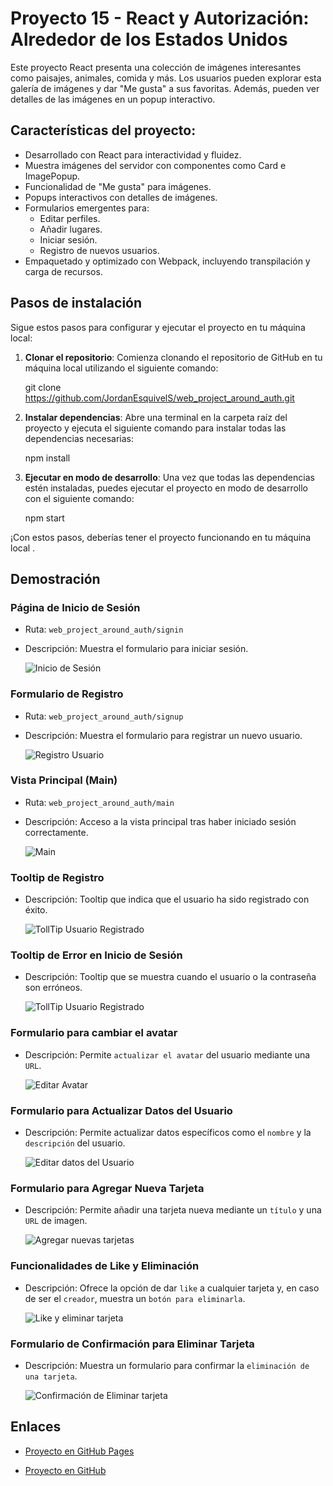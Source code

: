 # Proyecto 15 - React y Autorización: Alrededor de los Estados Unidos

Este proyecto React presenta una colección de imágenes interesantes como paisajes, animales, comida y más. Los usuarios pueden explorar esta galería de imágenes y dar "Me gusta" a sus favoritas. Además, pueden ver detalles de las imágenes en un popup interactivo.

## Características del proyecto:

- Desarrollado con React para interactividad y fluidez.
- Muestra imágenes del servidor con componentes como Card e ImagePopup.
- Funcionalidad de "Me gusta" para imágenes.
- Popups interactivos con detalles de imágenes.
- Formularios emergentes para:
  - Editar perfiles.
  - Añadir lugares.
  - Iniciar sesión.
  - Registro de nuevos usuarios.
- Empaquetado y optimizado con Webpack, incluyendo transpilación y carga de recursos.

## Pasos de instalación

Sigue estos pasos para configurar y ejecutar el proyecto en tu máquina local:

1. **Clonar el repositorio**: Comienza clonando el repositorio de GitHub en tu máquina local utilizando el siguiente comando:

   git clone https://github.com/JordanEsquivelS/web_project_around_auth.git

2. **Instalar dependencias**: Abre una terminal en la carpeta raíz del proyecto y ejecuta el siguiente comando para instalar todas las dependencias necesarias:

   npm install

3. **Ejecutar en modo de desarrollo**: Una vez que todas las dependencias estén instaladas, puedes ejecutar el proyecto en modo de desarrollo con el siguiente comando:

   npm start

¡Con estos pasos, deberías tener el proyecto funcionando en tu máquina local .

## Demostración

### Página de Inicio de Sesión

- Ruta: `web_project_around_auth/signin`
- Descripción: Muestra el formulario para iniciar sesión.

  ![Inicio de Sesión](./src/demo_images/1_PaginaIciarSesion.png)

### Formulario de Registro

- Ruta: `web_project_around_auth/signup`
- Descripción: Muestra el formulario para registrar un nuevo usuario.

  ![Registro Usuario](./src/demo_images/2_RegistroUsuario.png)

### Vista Principal (Main)

- Ruta: `web_project_around_auth/main`
- Descripción: Acceso a la vista principal tras haber iniciado sesión correctamente.

  ![Main](./src/demo_images/3_Main.png)

### Tooltip de Registro

- Descripción: Tooltip que indica que el usuario ha sido registrado con éxito.

  ![TollTip Usuario Registrado](./src/demo_images/4_ConfirmacionRegistro.png)

### Tooltip de Error en Inicio de Sesión

- Descripción: Tooltip que se muestra cuando el usuario o la contraseña son erróneos.

  ![TollTip Usuario Registrado](./src/demo_images/5_ErrorContra.png)

### Formulario para cambiar el avatar

- Descripción: Permite `actualizar el avatar` del usuario mediante una `URL`.

  ![Editar Avatar](./src/demo_images/6_EditAvatar.png)

### Formulario para Actualizar Datos del Usuario

- Descripción: Permite actualizar datos específicos como el `nombre` y la `descripción` del usuario.

  ![Editar datos del Usuario](./src/demo_images/7_EditarDatosUsuario.png)

### Formulario para Agregar Nueva Tarjeta

- Descripción: Permite añadir una tarjeta nueva mediante un `título` y una `URL` de imagen.

  ![Agregar nuevas tarjetas](./src/demo_images/8_AgregarTarjeta.png)

### Funcionalidades de Like y Eliminación

- Descripción: Ofrece la opción de dar `like` a cualquier tarjeta y, en caso de ser el `creador`, muestra un `botón para eliminarla`.

  ![Like y eliminar tarjeta](./src/demo_images/9_Like_BoteBasura.png)

### Formulario de Confirmación para Eliminar Tarjeta

- Descripción: Muestra un formulario para confirmar la `eliminación de una tarjeta`.

  ![Confirmación de Eliminar tarjeta](./src/demo_images/10_EliminarTarjeta.png)

## Enlaces

- [Proyecto en GitHub Pages](https://jordanesquivels.github.io/web_project_around_auth/signup)

- [Proyecto en GitHub](https://github.com/JordanEsquivelS/web_project_around_auth/tree/main)
